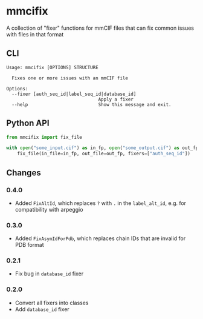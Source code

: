 # mmcifix

A collection of "fixer" functions for mmCIF files that can fix common issues with files in that format

## CLI

```
Usage: mmcifix [OPTIONS] STRUCTURE

  Fixes one or more issues with an mmCIF file

Options:
  --fixer [auth_seq_id|label_seq_id|database_id]
                                  Apply a fixer
  --help                          Show this message and exit.
```

## Python API

```python
from mmcifix import fix_file

with open("some_input.cif") as in_fp, open("some_output.cif") as out_fp:
    fix_file(in_file=in_fp, out_file=out_fp, fixers=["auth_seq_id"])
```

## Changes

### 0.4.0

* Added `FixAltId`, which replaces `?` with `.` in the `label_alt_id`, e.g. for compatibility with arpeggio

### 0.3.0

* Added `FixAsymIdForPdb`, which replaces chain IDs that are invalid for PDB format

### 0.2.1

* Fix bug in `database_id` fixer

### 0.2.0

* Convert all fixers into classes
* Add `database_id` fixer